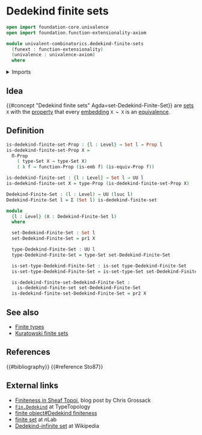 # Dedekind finite sets

```agda
open import foundation-core.univalence
open import foundation.function-extensionality-axiom

module univalent-combinatorics.dedekind-finite-sets
  (funext : function-extensionality)
  (univalence : univalence-axiom)
  where
```

<details><summary>Imports</summary>

```agda
open import foundation.dependent-pair-types
open import foundation.dependent-products-propositions funext
open import foundation.embeddings funext
open import foundation.equivalences funext
open import foundation.propositions funext univalence
open import foundation.sets funext univalence
open import foundation.universe-levels
```

</details>

## Idea

{{#concept "Dedekind finite sets" Agda=set-Dedekind-Finite-Set}} are
[sets](foundation-core.sets.md) `X` with the
[property](foundation-core.propositions.md) that every
[embedding](foundation-core.embeddings.md) `X ↪ X` is an
[equivalence](foundation-core.equivalences.md).

## Definition

```agda
is-dedekind-finite-set-Prop : {l : Level} → Set l → Prop l
is-dedekind-finite-set-Prop X =
  Π-Prop
    ( type-Set X → type-Set X)
    ( λ f → function-Prop (is-emb f) (is-equiv-Prop f))

is-dedekind-finite-set : {l : Level} → Set l → UU l
is-dedekind-finite-set X = type-Prop (is-dedekind-finite-set-Prop X)

Dedekind-Finite-Set : (l : Level) → UU (lsuc l)
Dedekind-Finite-Set l = Σ (Set l) is-dedekind-finite-set

module _
  {l : Level} (X : Dedekind-Finite-Set l)
  where

  set-Dedekind-Finite-Set : Set l
  set-Dedekind-Finite-Set = pr1 X

  type-Dedekind-Finite-Set : UU l
  type-Dedekind-Finite-Set = type-Set set-Dedekind-Finite-Set

  is-set-type-Dedekind-Finite-Set : is-set type-Dedekind-Finite-Set
  is-set-type-Dedekind-Finite-Set = is-set-type-Set set-Dedekind-Finite-Set

  is-dedekind-finite-set-Dedekind-Finite-Set :
    is-dedekind-finite-set set-Dedekind-Finite-Set
  is-dedekind-finite-set-Dedekind-Finite-Set = pr2 X
```

## See also

- [Finite types](univalent-combinatorics.finite-types.md)
- [Kuratowski finite sets](univalent-combinatorics.kuratowski-finite-sets.md)

## References

{{#bibliography}} {{#reference Sto87}}

## External links

- [Finiteness in Sheaf Topoi](https://grossack.site/2024/08/19/finiteness-in-sheaf-topoi),
  blog post by Chris Grossack
- [`Fin.Dedekind`](https://www.cs.bham.ac.uk/~mhe/TypeTopology/Fin.Dedekind.html)
  at TypeTopology
- [finite object#Dedekind finiteness](https://ncatlab.org/nlab/show/finite+object#dedekind_finiteness)
- [finite set](https://ncatlab.org/nlab/show/finite+set) at $n$Lab
- [Dedekind-infinite set](https://en.wikipedia.org/wiki/Dedekind-infinite_set)
  at Wikipedia
